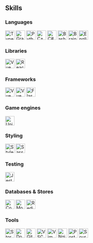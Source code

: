 ## Skills

### Languages

<a href="https://www.typescriptlang.org"><img src="https://api.iconify.design/mdi:language-typescript.svg?color=%23ffffff" alt="Typescript Icon" width="30" height="30"/></a>
<a href="https://graphql.org"><img src="https://api.iconify.design/simple-icons:graphql.svg?color=%23ffffff" alt="Graphql Icon" width="30" height="30"/></a>
<a href="https://www.python.org"><img src="https://api.iconify.design/mdi:language-python.svg?color=%23ffffff" alt="Python Icon" width="30" height="30"/></a>
<a href="https://cplusplus.com"><img src="https://api.iconify.design/simple-icons:cplusplus.svg?color=%23ffffff" alt="C++ Icon" width="30" height="30"/></a>
<a href="https://en.wikipedia.org/wiki/C_Sharp_(programming_language)"><img src="https://api.iconify.design/devicon-plain:csharp.svg?color=%23ffffff" alt="C# Icon" width="30" height="30"/></a>
<a href="https://git.savannah.gnu.org/cgit/bash.git"><img src="https://api.iconify.design/mdi:bash.svg?color=%23ffffff" alt="Bash Icon" width="30" height="30"/></a>
<a href="http://brainfuck.org/brainfuck.html"><img src="https://api.iconify.design/material-symbols:skull-outline.svg?color=%23ffffff" alt="Brainfuck Icon" width="30" height="30"/></a>
<a href="https://en.wikipedia.org/wiki/English_language"><img src="https://api.iconify.design/icon-park-outline:english.svg?color=%23ffffff" alt="English Icon" width="30" height="30"/></a>

### Libraries

<a href="https://vuejs.org"><img src="https://api.iconify.design/mdi:vuejs.svg?color=%23ffffff" alt="Vue Icon" width="30" height="30"/></a>
<a href="https://reactjs.org"><img src="https://api.iconify.design/mdi:react.svg?color=%23ffffff" alt="React Icon" width="30" height="30"/></a>

### Frameworks

<a href="https://nextjs.org"><img src="https://api.iconify.design/tabler:brand-nextjs.svg?color=%23ffffff" alt="Vue Icon" width="30" height="30"/></a>
<a href="https://nuxt.com"><img src="https://api.iconify.design/tabler:brand-nuxt.svg?color=%23ffffff" alt="Vue Icon" width="30" height="30"/></a>
<a href="https://flask.palletsprojects.com"></a><img src="https://api.iconify.design/bxl:flask.svg?color=%23ffffff" alt="Flask Icon" width="30" height="30"/></a>

### Game engines

<a href="https://reactjs.org"><img src="https://api.iconify.design/tabler:brand-unity.svg?color=%23ffffff" alt="Unity Icon" width="30" height="30"/></a>

### Styling

<a href="https://styled-components.com"><img src="https://api.iconify.design/file-icons:styledcomponents.svg?color=%23ffffff" alt="Styled-Component Icon" width="30" height="30"/></a>
<a href="https://sass-lang.com"><img src="https://api.iconify.design/mdi:sass.svg?color=%23ffffff" alt="Sass Icon" width="30" height="30"/></a>

### Testing

<a href="https://jestjs.io"><img src="https://api.iconify.design/simple-icons:jest.svg?color=%23ffffff" alt="Jest Icon" width="30" height="30"/></a>

### Databases & Stores

<a href="https://www.cockroachlabs.com"><img src="https://api.iconify.design/simple-icons:cockroachlabs.svg?color=%23ffffff" alt="CockroachDB Icon" width="30" height="30"/></a>
<a href="https://www.mongodb.com"><img src="https://api.iconify.design/teenyicons:mongodb-outline.svg?color=%23ffffff" alt="MongoDB Icon" width="30" height="30"/></a>
<a href="https://www.redis.io"><img src="https://api.iconify.design/simple-icons:redis.svg?color=%23ffffff" alt="Redis Icon" width="30" height="30"/></a>

### Tools

<a href="https://storybook.js.org"><img src="https://api.iconify.design/tabler:brand-storybook.svg?color=%23ffffff" alt="Storybook Icon" width="30" height="30"/></a>
<a href="https://www.docker.com"><img src="https://api.iconify.design/simple-icons:docker.svg?color=%23ffffff" alt="Docker Icon" width="30" height="30"/></a>
<a href="https://github.com/features/copilot"><img src="https://api.iconify.design/tabler:brand-github-copilot.svg?color=%23ffffff" alt="Github Copilot Icon" width="30" height="30"/></a>
<a href="https://code.visualstudio.com"><img src="https://api.iconify.design/akar-icons:vscode-fill.svg?color=%23ffffff" alt="VSCode Icon" width="30" height="30"/></a>
<a href="https://www.vim.org"><img src="https://api.iconify.design/teenyicons:vim-outline.svg?color=%23ffffff" alt="Vim Icon" width="30" height="30"/></a>
<a href="https://www.nginx.com"><img src="https://api.iconify.design/cib:nginx.svg?color=%23ffffff" alt="Nginx Icon" width="30" height="30"/></a>
<a href="https://www.postman.com"><img src="https://api.iconify.design/simple-icons:postman.svg?color=%23ffffff" alt="Postman Icon" width="30" height="30"/></a>
<a href="https://www.sourcetreeapp.com"><img src="https://api.iconify.design/simple-icons:sourcetree.svg?color=%23ffffff" alt="Sourcetree Icon" width="30" height="30"/></a>
